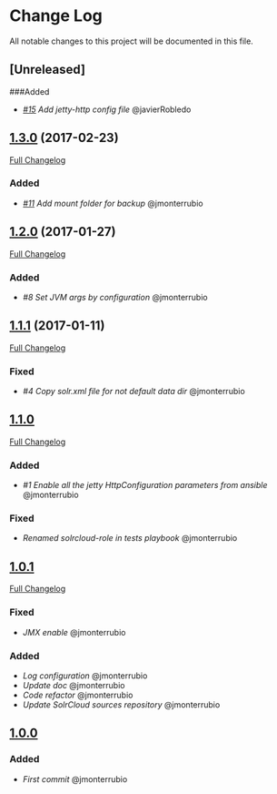 # Change Log
All notable changes to this project will be documented in this file.

## [Unreleased]
###Added
- *[#15](https://github.com/idealista-tech/solrcloud-role/issues/15) Add jetty-http config file* @javierRobledo

## [1.3.0](https://github.com/idealista-tech/solrcloud-role/tree/1.3.0) (2017-02-23)
[Full Changelog](https://github.com/idealista-tech/solrcloud-role/compare/1.2.0...1.3.0)

### Added
- *[#11](https://github.com/idealista-tech/solrcloud-role/issues/11) Add mount folder for backup* @jmonterrubio

## [1.2.0](https://github.com/idealista-tech/solrcloud-role/tree/1.2.0) (2017-01-27)
[Full Changelog](https://github.com/idealista-tech/solrcloud-role/compare/1.1.1...1.2.0)

### Added
- *#8 Set JVM args by configuration* @jmonterrubio

## [1.1.1](https://github.com/idealista-tech/solrcloud-role/tree/1.1.1) (2017-01-11)
[Full Changelog](https://github.com/idealista-tech/solrcloud-role/compare/1.1.0...1.1.1)

### Fixed
- *#4 Copy solr.xml file for not default data dir* @jmonterrubio

## [1.1.0](https://github.com/idealista-tech/solrcloud-role/tree/1.1.0)
[Full Changelog](https://github.com/idealista-tech/solrcloud-role/compare/1.0.1...1.1.0)

### Added
- *#1 Enable all the jetty HttpConfiguration parameters from ansible* @jmonterrubio

### Fixed
- *Renamed solrcloud-role in tests playbook* @jmonterrubio

## [1.0.1](https://github.com/idealista-tech/solrcloud-role/tree/1.0.1)
[Full Changelog](https://github.com/idealista-tech/solrcloud-role/compare/1.0.0...1.0.1)

### Fixed
- *JMX enable* @jmonterrubio

### Added
- *Log configuration* @jmonterrubio
- *Update doc* @jmonterrubio
- *Code refactor* @jmonterrubio
- *Update SolrCloud sources repository* @jmonterrubio

## [1.0.0](https://github.com/idealista-tech/solrcloud-role/tree/1.0.0)
### Added
- *First commit* @jmonterrubio
